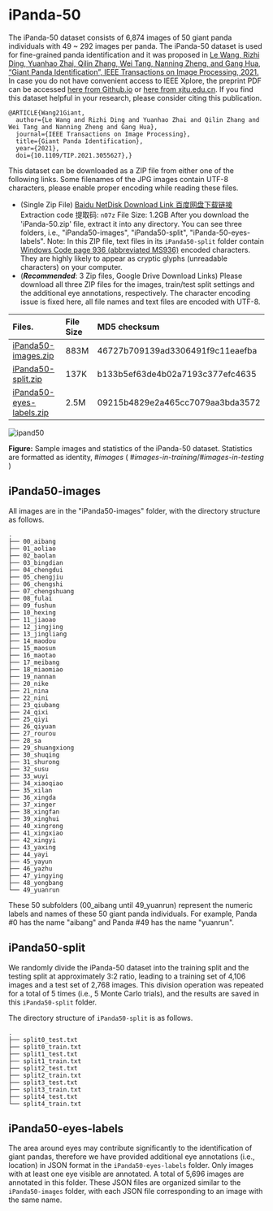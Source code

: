 # iPanda-50
The iPanda-50 dataset consists of 6,874 images of 50 giant panda individuals with 49 ~ 292 images per panda. The iPanda-50 dataset is used for fine-grained panda identification and it was proposed in [Le Wang, Rizhi Ding, Yuanhao Zhai, Qilin Zhang, Wei Tang, Nanning Zheng, and Gang Hua, “Giant Panda Identification”, IEEE Transactions on Image Processing, 2021.](https://doi.org/10.1109/tip.2021.3055627) In case you do not have convenient access to IEEE Xplore, the preprint PDF can be accessed [here from Github.io](https://qilin-zhang.github.io/_pages/pdfs/Giant_Panda_Identification_TIP.pdf) or [here from xjtu.edu.cn](http://gr.xjtu.edu.cn/documents/1809645/0/manuscript.pdf/47589606-3110-53de-eb0e-c7b4965940ad?t=1611713263900). If you find this dataset helpful in your research, please consider citing this publication. 
```
@ARTICLE{Wang21Giant,
  author={Le Wang and Rizhi Ding and Yuanhao Zhai and Qilin Zhang and Wei Tang and Nanning Zheng and Gang Hua},
  journal={IEEE Transactions on Image Processing}, 
  title={Giant Panda Identification}, 
  year={2021},
  doi={10.1109/TIP.2021.3055627},}
```
This dataset can be downloaded as a ZIP file from either one of the following links. Some filenames of the JPG images contain UTF-8 characters, please enable proper encoding while reading these files. 

* (Single Zip File) [Baidu NetDisk Download Link 百度网盘下载链接](https://pan.baidu.com/s/1V2ghuy3Il6GFad7GFbE5MA) Extraction code 提取码: ``n07z`` File Size: 1.2GB 
After you download the 'iPanda-50.zip' file, extract it into any directory.  You can see three folders, i.e., "iPanda50-images", "iPanda50-split", "iPanda-50-eyes-labels". Note: In this ZIP file, text files in its ``iPanda50-split`` folder contain [Windows Code page 936 (abbreviated MS936)](https://en.wikipedia.org/wiki/Code_page_936_\(Microsoft_Windows\)) encoded characters. They are highly likely to appear as cryptic glyphs (unreadable characters) on your computer. 
* (***Recommended***: 3 Zip files, Google Drive Download Links) Please download all three ZIP files for the images, train/test split settings and the additional eye annotations, respectively. The character encoding issue is fixed here, all file names and text files are encoded with UTF-8.     

| Files.                   | File Size      | MD5 checksum   |  
| :---                     |     :---       |          :---  | 
| [iPanda50-images.zip](https://drive.google.com/file/d/1nkh-g6a8JvWy-XsMaZqrN2AXoPlaXuFg/view?usp=sharing)      | 883M     | 46727b709139ad3306491f9c11eaefba     |
| [iPanda50-split.zip](https://drive.google.com/file/d/1gVREtFWkNec4xwqOyKkpuIQIyWU_Y_Ob/view?usp=sharing)       | 137K       | b133b5ef63de4b02a7193c377efc4635       |
| [iPanda50-eyes-labels.zip](https://drive.google.com/file/d/1NtmFnKr87AZZkIKfOYxoIdXzzEjDXapS/view?usp=sharing) | 2.5M | 09215b4829e2a465cc7079aa3bda3572 |
<!---
[Old Google Drive Zip file link](https://drive.google.com/open?id=1973u5DiS7NhlxURprJQ5fT6ItaqClnfJ) ``MD5 checksum: c71155875793276caafbee0faa4e7c0e`` File Size: 1.2GB With encoding issues
-->


![ipand50](https://github.com/iPandaDateset/iPanda-50/raw/master/iPanda50.png)

**Figure:** Sample images and statistics of the iPanda-50 dataset. Statistics are formatted as identity, #*images*  ( #*images-in-training*/#*images-in-testing* )



## iPanda50-images

All images are in the "iPanda50-images" folder, with the directory structure as follows.  

```
.
├── 00_aibang
├── 01_aoliao
├── 02_baolan
├── 03_bingdian
├── 04_chengdui
├── 05_chengjiu
├── 06_chengshi
├── 07_chengshuang
├── 08_fulai
├── 09_fushun
├── 10_hexing
├── 11_jiaoao
├── 12_jingjing
├── 13_jingliang
├── 14_maodou
├── 15_maosun
├── 16_maotao
├── 17_meibang
├── 18_miaomiao
├── 19_nannan
├── 20_nike
├── 21_nina
├── 22_nini
├── 23_qiubang
├── 24_qixi
├── 25_qiyi
├── 26_qiyuan
├── 27_rourou
├── 28_sa
├── 29_shuangxiong
├── 30_shuqing
├── 31_shurong
├── 32_susu
├── 33_wuyi
├── 34_xiaoqiao
├── 35_xilan
├── 36_xingda
├── 37_xinger
├── 38_xingfan
├── 39_xinghui
├── 40_xingrong
├── 41_xingxiao
├── 42_xingyi
├── 43_yaxing
├── 44_yayi
├── 45_yayun
├── 46_yazhu
├── 47_yingying
├── 48_yongbang
└── 49_yuanrun 
```

These 50 subfolders (00_aibang until 49_yuanrun) represent the numeric labels and names of these 50 giant panda individuals. For example, Panda #0 has the name "aibang" and Panda #49 has the name "yuanrun".   


## iPanda50-split

We randomly divide the iPanda-50 dataset into the training split and the testing split at approximately 3:2 ratio, leading to a training set of 4,106 images and a test set of 2,768 images. This division operation was repeated for a total of 5 times (i.e., 5 Monte Carlo trials), and the results are saved in this ``iPanda50-split`` folder. 

The directory structure of ``iPanda50-split`` is as follows. 

```
.
├── split0_test.txt
├── split0_train.txt
├── split1_test.txt
├── split1_train.txt
├── split2_test.txt
├── split2_train.txt
├── split3_test.txt
├── split3_train.txt
├── split4_test.txt
└── split4_train.txt
```

## iPanda50-eyes-labels

The area around eyes may contribute significantly to the identification of giant pandas, therefore we have provided additional eye annotations (i.e., location) in JSON format in the ``iPanda50-eyes-labels`` folder. Only images with at least one eye visible are annotated. A total of 5,696 images are annotated in this folder. These JSON files are organized similar to the ``iPanda50-images`` folder, with each JSON file corresponding to an image with the same name.  

